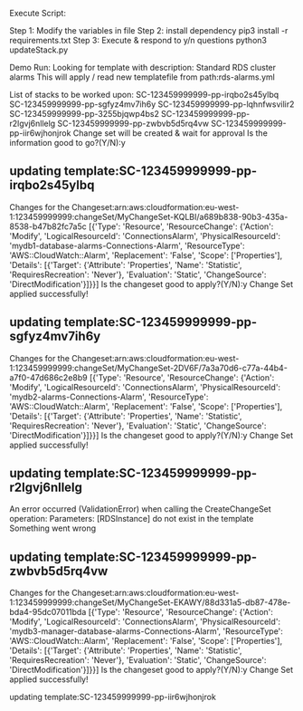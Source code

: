 Execute Script:

Step 1: Modify the variables in file
Step 2: install dependency
pip3 install -r requirements.txt
Step 3: Execute & respond to y/n questions
python3 updateStack.py

Demo Run:
Looking for template with description: Standard RDS cluster alarms
This will apply / read new templatefile from path:rds-alarms.yml

List of stacks to be worked upon:
SC-123459999999-pp-irqbo2s45ylbq
SC-123459999999-pp-sgfyz4mv7ih6y
SC-123459999999-pp-lqhnfwsvilir2
SC-123459999999-pp-3255bjqwp4bs2
SC-123459999999-pp-r2lgvj6nllelg
SC-123459999999-pp-zwbvb5d5rq4vw
SC-123459999999-pp-iir6wjhonjrok
Change set will be created & wait for approval
Is the information good to go?(Y/N):y

updating template:SC-123459999999-pp-irqbo2s45ylbq
-------------------------------------
Changes for the Changeset:arn:aws:cloudformation:eu-west-1:123459999999:changeSet/MyChangeSet-KQLBI/a689b838-90b3-435a-8538-b47b82fc7a5c
[{'Type': 'Resource', 'ResourceChange': {'Action': 'Modify', 'LogicalResourceId': 'ConnectionsAlarm', 'PhysicalResourceId': 'mydb1-database-alarms-Connections-Alarm', 'ResourceType': 'AWS::CloudWatch::Alarm', 'Replacement': 'False', 'Scope': ['Properties'], 'Details': [{'Target': {'Attribute': 'Properties', 'Name': 'Statistic', 'RequiresRecreation': 'Never'}, 'Evaluation': 'Static', 'ChangeSource': 'DirectModification'}]}}]
Is the changeset good to apply?(Y/N):y
Change Set applied successfully!

updating template:SC-123459999999-pp-sgfyz4mv7ih6y
-------------------------------------
Changes for the Changeset:arn:aws:cloudformation:eu-west-1:123459999999:changeSet/MyChangeSet-2DV6F/7a3a70d6-c77a-44b4-a7f0-47d686c2e8b9
[{'Type': 'Resource', 'ResourceChange': {'Action': 'Modify', 'LogicalResourceId': 'ConnectionsAlarm', 'PhysicalResourceId': 'mydb2-alarms-Connections-Alarm', 'ResourceType': 'AWS::CloudWatch::Alarm', 'Replacement': 'False', 'Scope': ['Properties'], 'Details': [{'Target': {'Attribute': 'Properties', 'Name': 'Statistic', 'RequiresRecreation': 'Never'}, 'Evaluation': 'Static', 'ChangeSource': 'DirectModification'}]}}]
Is the changeset good to apply?(Y/N):y
Change Set applied successfully!

updating template:SC-123459999999-pp-r2lgvj6nllelg
-------------------------------------
An error occurred (ValidationError) when calling the CreateChangeSet operation: Parameters: [RDSInstance] do not exist in the template
Something went wrong

updating template:SC-123459999999-pp-zwbvb5d5rq4vw
-------------------------------------
Changes for the Changeset:arn:aws:cloudformation:eu-west-1:123459999999:changeSet/MyChangeSet-EKAWY/88d331a5-db87-478e-bda4-95dc07011bda
[{'Type': 'Resource', 'ResourceChange': {'Action': 'Modify', 'LogicalResourceId': 'ConnectionsAlarm', 'PhysicalResourceId': 'mydb3-manager-database-alarms-Connections-Alarm', 'ResourceType': 'AWS::CloudWatch::Alarm', 'Replacement': 'False', 'Scope': ['Properties'], 'Details': [{'Target': {'Attribute': 'Properties', 'Name': 'Statistic', 'RequiresRecreation': 'Never'}, 'Evaluation': 'Static', 'ChangeSource': 'DirectModification'}]}}]
Is the changeset good to apply?(Y/N):y
Change Set applied successfully!

updating template:SC-123459999999-pp-iir6wjhonjrok
